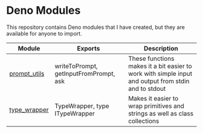 # Deno Modules

This repository contains Deno modules that I have created, but they are available for anyone to import.

| Module | Exports | Description |
| ------ | ------- | ----------- |
| [prompt_utils](https://github.com/tommardh/deno_modules/blob/master/prompt_utils/README.md) | writeToPrompt, getInputFromPrompt, ask | These functions makes it a bit easier to work with simple input and output from stdin and to stdout |
| [type_wrapper](https://github.com/tommardh/deno_modules/blob/master/type_wrapper/README.md) | TypeWrapper, type ITypeWrapper | Makes it easier to wrap primitives and strings as well as class collections |
